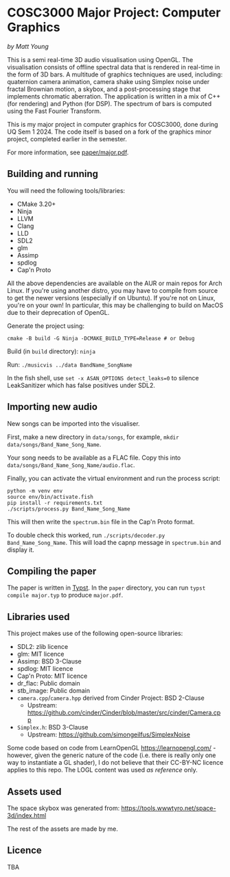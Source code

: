 # COSC3000 Major Project: Computer Graphics
_by Matt Young_

This is a semi real-time 3D audio visualisation using OpenGL. The visualisation consists of offline spectral
data that is rendered in real-time in the form of 3D bars. A multitude of graphics techniques are used,
including: quaternion camera animation, camera shake using Simplex noise under fractal Brownian motion, a
skybox, and a post-processing stage that implements chromatic aberration. The application is written in a mix
of C++ (for rendering) and Python (for DSP). The spectrum of bars is computed using the Fast Fourier
Transform.

This is my major project in computer graphics for COSC3000, done during UQ Sem 1 2024. The code itself is
based on a fork of the graphics minor project, completed earlier in the semester.

For more information, see [paper/major.pdf](paper/major.pdf).

## Building and running
You will need the following tools/libraries: 
- CMake 3.20+
- Ninja
- LLVM
- Clang
- LLD
- SDL2
- glm
- Assimp
- spdlog
- Cap'n Proto

All the above dependencies are available on the AUR or main repos for Arch Linux. If you're using another
distro, you may have to compile from source to get the newer versions (especially if on Ubuntu). If you're
not on Linux, you're on your own! In particular, this may be challenging to build on MacOS due to their
deprecation of OpenGL.

Generate the project using:
```
cmake -B build -G Ninja -DCMAKE_BUILD_TYPE=Release # or Debug
```

Build (in `build` directory): `ninja`

Run: `./musicvis ../data BandName_SongName`

In the fish shell, use `set -x ASAN_OPTIONS detect_leaks=0` to silence LeakSanitizer which has false positives
under SDL2.

## Importing new audio
New songs can be imported into the visualiser.

First, make a new directory in `data/songs`, for example, `mkdir data/songs/Band_Name_Song_Name`.

Your song needs to be available as a FLAC file. Copy this into `data/songs/Band_Name_Song_Name/audio.flac`.

Finally, you can activate the virtual environment and run the process script:

```
python -m venv env
source env/bin/activate.fish
pip install -r requirements.txt
./scripts/process.py Band_Name_Song_Name
```

This will then write the `spectrum.bin` file in the Cap'n Proto format.

To double check this worked, run `./scripts/decoder.py Band_Name_Song_Name`. This will load the capnp message
in `spectrum.bin` and display it.

## Compiling the paper
The paper is written in [Typst](https://github.com/typst/typst). In the `paper` directory, you can run `typst
compile major.typ` to produce `major.pdf`.

## Libraries used
This project makes use of the following open-source libraries:

- SDL2: zlib licence
- glm: MIT licence
- Assimp: BSD 3-Clause
- spdlog: MIT licence
- Cap'n Proto: MIT licence
- dr_flac: Public domain
- stb_image: Public domain
- `camera.cpp`/`camera.hpp` derived from Cinder Project: BSD 2-Clause
    - Upstream: https://github.com/cinder/Cinder/blob/master/src/cinder/Camera.cpp
- `Simplex.h`: BSD 3-Clause
    - Upstream: https://github.com/simongeilfus/SimplexNoise

Some code based on code from LearnOpenGL https://learnopengl.com/ - however, given the generic nature of the
code (i.e. there is really only one way to instantiate a GL shader), I do not believe that their CC-BY-NC
licence applies to this repo. The LOGL content was used _as reference_ only.

## Assets used
The space skybox was generated from: https://tools.wwwtyro.net/space-3d/index.html

The rest of the assets are made by me.

## Licence
TBA
